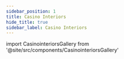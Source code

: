 ```yaml
---
sidebar_position: 1
title: Casino Interiors
hide_title: true
sidebar_label: Casino Interiors
---
```


import CasinointeriorsGallery from '@site/src/components/CasinointeriorsGallery'

<CasinointeriorsGallery />


